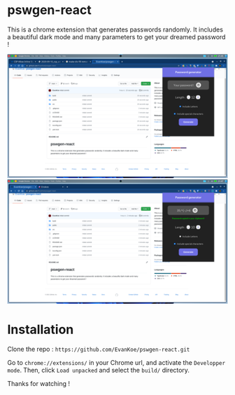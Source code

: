 # pswgen-react
This is a chrome extension that generates passwords randomly. It includes a beautiful dark mode and many parameters to get your dreamed password !

![alt text](https://github.com/EvanKoe/pswgen-react/blob/main/pictures/pic1.png)
![alt text](https://github.com/EvanKoe/pswgen-react/blob/main/pictures/pic2.png)

# Installation

Clone the repo :
`https://github.com/EvanKoe/pswgen-react.git`

Go to `chrome://extensions/` in your Chrome url, and activate the `Developper mode`. Then, click `Load unpacked` and select the `build/` directory.


Thanks for watching !
